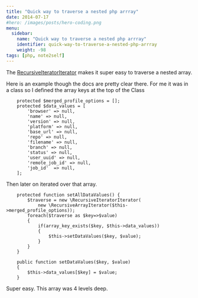 ```yaml
---
title: "Quick way to traverse a nested php arrray"
date: 2014-07-17
#hero: /images/posts/hero-coding.png
menu:
  sidebar:
    name: "Quick way to traverse a nested php arrray"
    identifier: quick-way-to-traverse-a-nested-php-arrray
    weight: -98
tags: [php, note2self]
---
```


The [RecursiveIteratorIterator](http://php.net/manual/en/class.recursiveiteratoriterator.php) makes it super easy to traverse a nested array.

Here is an example though the docs are pretty clear there. For me it was in a class so I defined the array keys at the top of the Class

~~~
    protected $merged_profile_options = [];
    protected $data_values = [
        'browser' => null,
        'name' => null,
        'version' => null,
        'platform' => null,
        'base_url' => null,
        'repo' => null,
        'filename' => null,
        'branch' => null,
        'status' => null,
        'user_uuid' => null,
        'remote_job_id' => null,
        'job_id'  => null,
    ];

~~~

Then later on iterated over that array.

~~~
    protected function setAllDataValues() {
        $traverse = new \RecursiveIteratorIterator(
            new \RecursiveArrayIterator($this->merged_profile_options));
        foreach($traverse as $key=>$value)
        {
            if(array_key_exists($key, $this->data_values))
            {
                $this->setDataValues($key, $value);
            }
        }
    }

    public function setDataValues($key, $value)
    {
        $this->data_values[$key] = $value;
    }
~~~

Super easy. This array was 4 levels deep.

